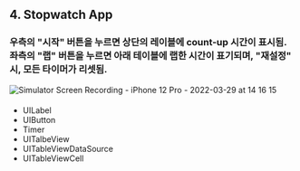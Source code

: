 ## 4. Stopwatch App
### 우측의 "시작" 버튼을 누르면 상단의 레이블에 count-up 시간이 표시됨. 좌측의 "랩" 버튼을 누르면 아래 테이블에 랩한 시간이 표기되며, "재설정" 시, 모든 타이머가 리셋됨.
![Simulator Screen Recording - iPhone 12 Pro - 2022-03-29 at 14 16 15](https://user-images.githubusercontent.com/85544383/160538388-4f261082-0512-4d0d-ae42-06622da982e6.gif)
####
- UILabel
- UIButton
- Timer
- UITalbeView
- UITableViewDataSource
- UITableViewCell
